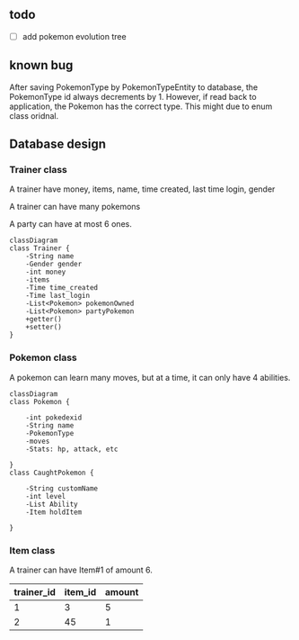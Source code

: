 ## todo

- [ ] add pokemon evolution tree

## known bug

After saving PokemonType by PokemonTypeEntity to database, the PokemonType id always decrements by 1. However, if read back to application, the Pokemon has the correct type. This might due to enum class oridnal.

## Database design

### Trainer class

A trainer have money, items, name, time created, last time login, gender

A trainer can have many pokemons

A party can have at most 6 ones.

```mermaid
classDiagram
class Trainer {
    -String name
    -Gender gender
    -int money
    -items
    -Time time_created
    -Time last_login
    -List<Pokemon> pokemonOwned
    -List<Pokemon> partyPokemon
    +getter()
    +setter()
}
```


### Pokemon class

A pokemon can learn many moves, but at a time, it can only have 4 abilities.

```mermaid
classDiagram
class Pokemon {

    -int pokedexid
    -String name
    -PokemonType
    -moves
    -Stats: hp, attack, etc

}
class CaughtPokemon {

    -String customName
    -int level
    -List Ability
    -Item holdItem

}

```

### Item class

A trainer can have Item#1 of amount 6.

| trainer_id | item_id | amount |
|------------|---------|--------|
| 1          | 3       | 5      |
| 2          | 45      | 1      |

